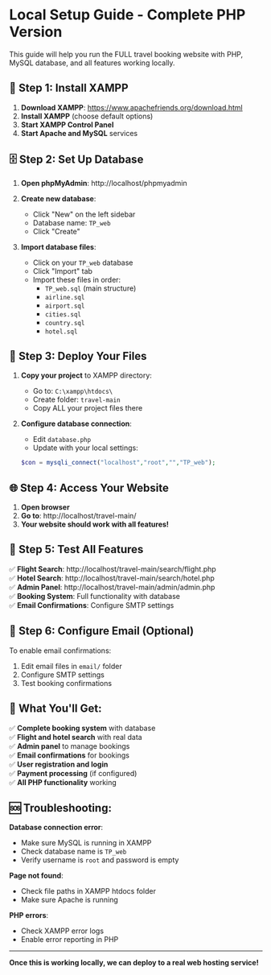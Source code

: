 # Local Setup Guide - Complete PHP Version

This guide will help you run the FULL travel booking website with PHP, MySQL database, and all features working locally.

## 🚀 **Step 1: Install XAMPP**

1. **Download XAMPP**: https://www.apachefriends.org/download.html
2. **Install XAMPP** (choose default options)
3. **Start XAMPP Control Panel**
4. **Start Apache and MySQL** services

## 🗄️ **Step 2: Set Up Database**

1. **Open phpMyAdmin**: http://localhost/phpmyadmin
2. **Create new database**:
   - Click "New" on the left sidebar
   - Database name: `TP_web`
   - Click "Create"

3. **Import database files**:
   - Click on your `TP_web` database
   - Click "Import" tab
   - Import these files in order:
     - `TP_web.sql` (main structure)
     - `airline.sql`
     - `airport.sql`
     - `cities.sql`
     - `country.sql`
     - `hotel.sql`

## 📁 **Step 3: Deploy Your Files**

1. **Copy your project** to XAMPP directory:
   - Go to: `C:\xampp\htdocs\`
   - Create folder: `travel-main`
   - Copy ALL your project files there

2. **Configure database connection**:
   - Edit `database.php`
   - Update with your local settings:
   ```php
   $con = mysqli_connect("localhost","root","","TP_web");
   ```

## 🌐 **Step 4: Access Your Website**

1. **Open browser**
2. **Go to**: http://localhost/travel-main/
3. **Your website should work with all features!**

## 🔧 **Step 5: Test All Features**

✅ **Flight Search**: http://localhost/travel-main/search/flight.php  
✅ **Hotel Search**: http://localhost/travel-main/search/hotel.php  
✅ **Admin Panel**: http://localhost/travel-main/admin/admin.php  
✅ **Booking System**: Full functionality with database  
✅ **Email Confirmations**: Configure SMTP settings  

## 📧 **Step 6: Configure Email (Optional)**

To enable email confirmations:
1. Edit email files in `email/` folder
2. Configure SMTP settings
3. Test booking confirmations

## 🎯 **What You'll Get:**

✅ **Complete booking system** with database  
✅ **Flight and hotel search** with real data  
✅ **Admin panel** to manage bookings  
✅ **Email confirmations** for bookings  
✅ **User registration and login**  
✅ **Payment processing** (if configured)  
✅ **All PHP functionality** working  

## 🆘 **Troubleshooting:**

**Database connection error**:
- Make sure MySQL is running in XAMPP
- Check database name is `TP_web`
- Verify username is `root` and password is empty

**Page not found**:
- Check file paths in XAMPP htdocs folder
- Make sure Apache is running

**PHP errors**:
- Check XAMPP error logs
- Enable error reporting in PHP

---

**Once this is working locally, we can deploy to a real web hosting service!** 